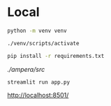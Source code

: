 # Local

```cmd
python -m venv venv
```

```cmd
./venv/scripts/activate
```

```cmd
pip install -r requirements.txt
```

*./ampera/src*

```cmd
streamlit run app.py
```

<http://localhost:8501/>

